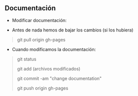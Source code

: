 ## Documentación

* Modificar documentación:

- Antes de nada hemos de bajar los cambios (si los hubiera)

> git pull origin gh-pages

- Cuando modificamos la documentación:

> git status
>
> git add (archivos modificados)
>
> git commit -am "change documentation"
>
> git push origin gh-pages
